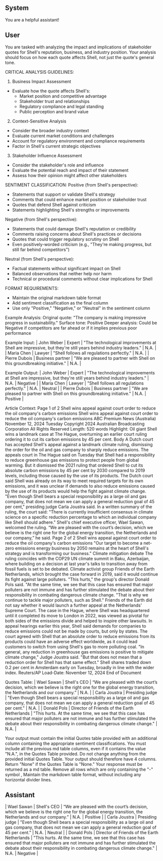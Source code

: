 ## System

You are a helpful assistant!

## User


You are tasked with analyzing the impact and implications of stakeholder quotes for Shell's reputation, business, and industry position. Your analysis should focus on how each quote affects Shell, not just the quote's general tone.

CRITICAL ANALYSIS GUIDELINES:
1. Business Impact Assessment
- Evaluate how the quote affects Shell's:
  * Market position and competitive advantage
  * Stakeholder trust and relationships
  * Regulatory compliance and legal standing
  * Public perception and brand value

2. Context-Sensitive Analysis
- Consider the broader industry context
- Evaluate current market conditions and challenges
- Account for regulatory environment and compliance requirements
- Factor in Shell's current strategic objectives

3. Stakeholder Influence Assessment
- Consider the stakeholder's role and influence
- Evaluate the potential reach and impact of their statement
- Assess how their opinion might affect other stakeholders

SENTIMENT CLASSIFICATION:
Positive (from Shell's perspective):
- Statements that support or validate Shell's strategy
- Comments that could enhance market position or stakeholder trust
- Quotes that defend Shell against criticism
- Statements highlighting Shell's strengths or improvements

Negative (from Shell's perspective):
- Statements that could damage Shell's reputation or credibility
- Comments raising concerns about Shell's practices or decisions
- Quotes that could trigger regulatory scrutiny on Shell
- Even positively-worded criticism (e.g., "They're making progress, but still far behind competitors")

Neutral (from Shell's perspective):
- Factual statements without significant impact on Shell
- Balanced observations that neither help nor harm
- Technical or procedural comments without clear implications for Shell

FORMAT REQUIREMENTS:
- Maintain the original markdown table format
- Add sentiment classification as the final column
- Use only "Positive," "Negative," or "Neutral" in the sentiment column

Example Analysis:
Original quote: "The company is making impressive progress in sustainability."
Surface tone: Positive
Deeper analysis: Could be Negative if competitors are far ahead or if it implies previous poor performance

Example Input:
| John Weber | Expert | "The technological improvements at Shell are impressive, but they're still years behind industry leaders." | N.A. |
| Maria Chen | Lawyer | "Shell follows all regulations perfectly." | N.A. |
| Pierre Dubois | Business partner | "We are pleased to partner with Shell on this groundbreaking initiative." | N.A. |

Example Output:
| John Weber | Expert | "The technological improvements at Shell are impressive, but they're still years behind industry leaders." | N.A. | Negative |
| Maria Chen | Lawyer | "Shell follows all regulations perfectly." | N.A. | Neutral |
| Pierre Dubois | Business partner | "We are pleased to partner with Shell on this groundbreaking initiative." | N.A. | Positive |

Article Context:
Page 1 of 2
Shell wins appeal against court order to reduce the oil company's carbon emissions
Shell wins appeal against court order to reduce the oil company's carbon 
emissions
ABC Premium News (Australia)
November 12, 2024 Tuesday
Copyright 2024 Australian Broadcasting Corporation All Rights Reserved
Length: 520 words
Highlight: Oil giant Shell wins a landmark case at The Hague, overturning an earlier court ruling ordering it to cut 
its carbon emissions by 45 per cent. 
Body
A Dutch court has accepted Shell's appeal against a landmark climate ruling, dismissing the order for the oil and 
gas company to sharply reduce emissions.
The appeals court in The Hague said on Tuesday that Shell had a responsibility to reduce greenhouse gas 
emissions to protect people from global warming.
But it dismissed the 2021 ruling that ordered Shell to cut its absolute carbon emissions by 45 per cent by 2030 
compared to 2019 levels, including those caused by the use of its products.
The Dutch court said Shell was already on its way to meet required targets for its own emissions, and it was 
unclear if demands to also reduce emissions caused by the use of its products would help the fight against climate 
change.
"Even though Shell bears a special responsibility as a large oil and gas company, that does not mean we can 
apply a general reduction goal of 45 per cent," presiding judge Carla Joustra said.
In a written summary of the ruling, the court said: "There is currently insufficient consensus in climate science on a 
specific reduction percentage to which an individual company like Shell should adhere."
Shell's chief executive officer, Wael Sawan, welcomed the ruling.
“We are pleased with the court’s decision, which we believe is the right one for the global energy transition, the 
Netherlands and our company,” he said.
Page 2 of 2
Shell wins appeal against court order to reduce the oil company's carbon emissions
"Our target to become a net-zero emissions energy business by 2050 remains at the heart of Shell's strategy and is 
transforming our business."
Climate mitigation debate
The ruling coincides with the COP29 UN climate summit in Baku, Azerbaijan, where building on a decision at last 
year's talks to transition away from fossil fuels is set to be debated.
Climate activist group Friends of the Earth Netherlands, which brought the case forward in 2019, said it would 
continue its fight against large polluters.
"This hurts," the group's director Donald Pols said. 
"At the same time, we see that this case has ensured that major polluters are not immune and has further 
stimulated the debate about their responsibility in combating dangerous climate change.
"That is why we continue to tackle major polluters, such as Shell."
Friends of the Earth did not say whether it would launch a further appeal at the Netherlands' Supreme Court.
The case in the Hague, where Shell was headquartered until it completed its move to London in 2022, was viewed 
as pivotal for both sides of the emissions divide and helped to inspire other lawsuits.
In appeal hearings earlier this year, Shell said demands for companies to reduce emissions could not be made by 
courts, but only by states.
The court agreed with Shell that an absolute order to reduce emissions from its products could have an adverse 
effect worldwide, as it could lead customers to switch from using Shell's gas to more polluting coal.
"In general, any reduction in greenhouse gas emissions is positive to mitigate climate change," Judge Joustra said.
"But that does not mean that a reduction order for Shell has that same effect."
Shell shares traded down 0.2 per cent in Amsterdam early on Tuesday, broadly in line with the wider index.
Reuters/AP
Load-Date: November 12, 2024
End of Document

Quotes Table:
| Wael Sawan | Shell's CEO | “We are pleased with the court’s decision, which we believe is the right one for the global energy transition, the Netherlands and our company.” | N.A. |
| Carla Joustra | Presiding judge | "Even though Shell bears a special responsibility as a large oil and gas company, that does not mean we can apply a general reduction goal of 45 per cent." | N.A. |
| Donald Pols | Director of Friends of the Earth Netherlands | "This hurts. At the same time, we see that this case has ensured that major polluters are not immune and has further stimulated the debate about their responsibility in combating dangerous climate change." | N.A. |

Your output must contain the initial Quotes table provided with an additional column containing the appropriate sentiment classifications. You must include all the previous md table columns, even if it contains the value "N.A.", in the Quotes Table provided. Do not change anything from the provided initial Quotes Table. Your output should therefore have 4 columns. Return "None" if the Quotes Table is "None." Your response must be returned as a md table. Remove all rows which are only containing the "-" symbol , Maintain the markdown table format, without including any horizontal divider lines.
        

## Assistant

| Wael Sawan | Shell's CEO | “We are pleased with the court’s decision, which we believe is the right one for the global energy transition, the Netherlands and our company.” | N.A. | Positive |
| Carla Joustra | Presiding judge | "Even though Shell bears a special responsibility as a large oil and gas company, that does not mean we can apply a general reduction goal of 45 per cent." | N.A. | Neutral |
| Donald Pols | Director of Friends of the Earth Netherlands | "This hurts. At the same time, we see that this case has ensured that major polluters are not immune and has further stimulated the debate about their responsibility in combating dangerous climate change." | N.A. | Negative |


